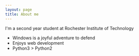 ```yaml
---
layout: page
title: About me
---
```


I'm a second year student at Rochester Institute of Technology

- Windows is a joyful adventure to defend
- Enjoys web development
- Python3 > Python2



